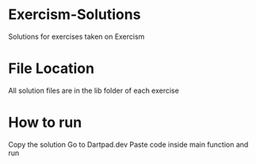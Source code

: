# Exercism-Solutions
Solutions for exercises taken on Exercism

# File Location 
All solution files are in the lib folder of each exercise 

# How to run
Copy the solution
Go to Dartpad.dev
Paste code inside main function and run
